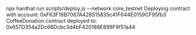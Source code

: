 

 npx hardhat run scripts/deploy.js --network core_testnet
Deploying contract with account: 0xF63F16B7067A428515835c41F644E0159CF95fb3
CoffeeDonation contract deployed to: 0x657D354a2Dc66Dcbc3d4bF420188E899F9f51a44